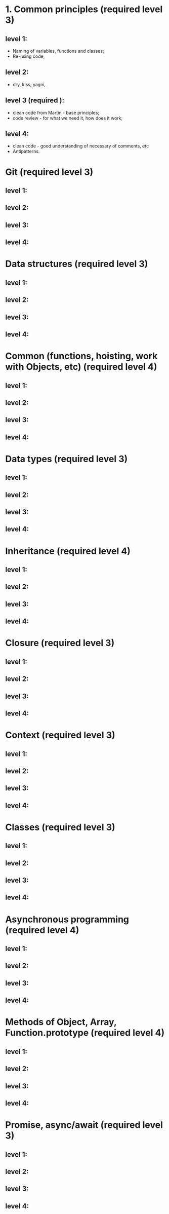# 1. Common principles (required level 3)  
## level 1:   
- Naming of variables, functions and classes;  
- Re-using code;
## level 2:  
- dry, kiss, yagni, 
## level 3 (required ):
- clean code from Martin - base principles;
- code review - for what we need it, how does it work;
## level 4:  
- clean code - good understanding of necessary of comments, etc
- Antipatterns.  
# Git (required level 3)
## level 1:  
## level 2:  
## level 3:  
## level 4:  
# Data structures (required level 3)
## level 1:  
## level 2:  
## level 3:  
## level 4:  
# Common (functions, hoisting, work with Objects, etc) (required level 4)
## level 1:  
## level 2:  
## level 3:  
## level 4:  
# Data types (required level 3)
## level 1:  
## level 2:  
## level 3:  
## level 4:  
# Inheritance (required level 4)
## level 1:  
## level 2:  
## level 3:  
## level 4:  
# Closure (required level 3)
## level 1:  
## level 2:  
## level 3:  
## level 4:  
# Context (required level 3)
## level 1:  
## level 2:  
## level 3:  
## level 4:  
# Classes (required level 3)
## level 1:  
## level 2:  
## level 3:  
## level 4:  
# Asynchronous programming (required level 4)
## level 1:  
## level 2:  
## level 3:  
## level 4:  
# Methods of Object, Array, Function.prototype (required level 4)
## level 1:  
## level 2:  
## level 3:  
## level 4:  
# Promise, async/await (required level 3)
## level 1:  
## level 2:  
## level 3:  
## level 4:  